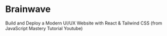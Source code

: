 # Brainwave
Build and Deploy a Modern UI/UX Website with React &amp; Tailwind CSS (from JavaScript Mastery Tutorial Youtube)
